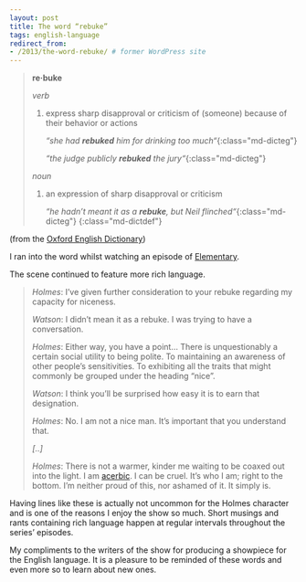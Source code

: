 ```yaml
---
layout: post
title: The word “rebuke”
tags: english-language
redirect_from:
- /2013/the-word-rebuke/ # former WordPress site
---
```


> **re·buke**
>
> _verb_
>
> 1. express sharp disapproval or criticism of (someone) because of their behavior or actions
>
>    _“she had **rebuked** him for drinking too much“_{:class="md-dicteg"}
>
>    _“the judge publicly **rebuked** the jury“_{:class="md-dicteg"}
>
> _noun_
>
> 1. an expression of sharp disapproval or criticism
>
>    _“he hadn’t meant it as a **rebuke**, but Neil flinched“_{:class="md-dicteg"}
{:class="md-dictdef"}

<!--more-->

(from the [Oxford English Dictionary](http://www.oxforddictionaries.com/definition/english/rebuke "Definition of rebuke"))

I ran into the word whilst watching an episode of [Elementary](https://en.wikipedia.org/wiki/Elementary_(TV_series) "Elementary (TV series) - Wikipedia").

The scene continued to feature more rich language.

> _Holmes_: I’ve given further consideration to your rebuke regarding my capacity for niceness.
>
> _Watson_: I didn’t mean it as a rebuke. I was trying to have a conversation.
>
> _Holmes_: Either way, you have a point… There is unquestionably a certain social utility to being polite. To maintaining an awareness of other people’s sensitivities. To exhibiting all the traits that might commonly be grouped under the heading “nice”.
>
> _Watson_: I think you’ll be surprised how easy it is to earn that designation.
>
> _Holmes_: No. I am not a nice man. It’s important that you understand that.
>
> _[..]_
>
> _Holmes_: There is not a warmer, kinder me waiting to be coaxed out into the light. I am [acerbic](https://www.wordnik.com/words/acerbic "Definition of acerbic - Wordnik"). I can be cruel. It’s who I am; right to the bottom. I’m neither proud of this, nor ashamed of it. It simply is.

Having lines like these is actually not uncommon for the Holmes character and is one of the reasons I enjoy the show so much. Short musings and rants containing rich language happen at regular intervals throughout the series’ episodes.

My compliments to the writers of the show for producing a showpiece for the English language. It is a pleasure to be reminded of these words and even more so to learn about new ones.
